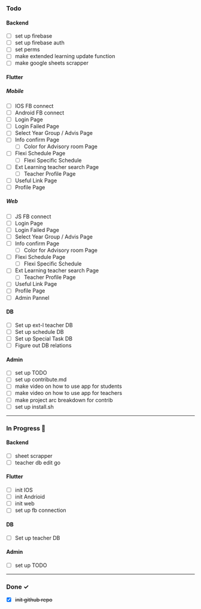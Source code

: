 ### Todo

#### Backend 
- [ ] set up firebase 
- [ ] set up firebase auth 
- [ ] set perms 
- [ ] make extended learning update function 
- [ ] make google sheets scrapper

#### Flutter

##### Mobile
- [ ] IOS FB connect
- [ ] Android FB connect
- [ ] Login Page 
- [ ] Login Failed Page
- [ ] Select Year Group / Advis Page
- [ ] Info confirm Page
    - [ ] Color for Advisory room Page 
- [ ] Flexi Schedule Page
    - [ ] Flexi Specific Schedule
- [ ] Ext Learning teacher search Page
    - [ ] Teacher Profile Page 
- [ ] Useful Link Page
- [ ] Profile Page
##### Web 
- [ ] JS FB connect
- [ ] Login Page 
- [ ] Login Failed Page
- [ ] Select Year Group / Advis Page
- [ ] Info confirm Page
    - [ ] Color for Advisory room Page 
- [ ] Flexi Schedule Page
    - [ ] Flexi Specific Schedule
- [ ] Ext Learning teacher search Page
    - [ ] Teacher Profile Page 
- [ ] Useful Link Page
- [ ] Profile Page
- [ ] Admin Pannel

#### DB 
- [ ] Set up ext-l teacher DB 
- [ ] Set up schedule DB 
- [ ] Set up Special Task DB 
- [ ] Figure out DB relations

#### Admin 
- [ ] set up TODO 
- [ ] set up contribute.md 
- [ ] make video on how to use app for students
- [ ] make video on how to use app for teachers
- [ ] make project arc breakdown for contrib
- [ ] set up install.sh
<hr>

### In Progress 🚧


#### Backend 
- [ ] sheet scrapper 
- [ ] teacher db edit go
#### Flutter
- [ ] init IOS 
- [ ] init Andrioid 
- [ ] init web 
- [ ] set up fb connection
#### DB 
- [ ] Set up teacher DB 
#### Admin
- [ ] set up TODO 
<hr>

### Done ✓


- [x] ~~init github repo~~

